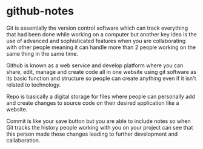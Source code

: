 # github-notes


Git is essentially the version control software which can track everything that had been done while working on a computer but another key idea is the use of advanced and sophisticated features when you are collaborating with other people meaning it can handle more than 2 people working on the same thing in the same time.


Github is known as a web service and develop platform where you can share, edit, manage and create code all in one website using git software as its basic function and structure so people can create anything even if it isn't related to technology.


Repo is basically a digital storage for files where people can personally add and create changes to source code on their desired application like a website.


Commit is like your save button but you are able to include notes so when Git tracks the history people working with you on your project can see that this person made these changes leading to further development and callaboration.
